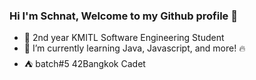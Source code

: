 ### Hi I'm Schnat, Welcome to my Github profile 👋

* 🏫 2nd year KMITL Software Engineering Student
* 🌱 I’m currently learning Java, Javascript, and more! 🔥
* ⛺ batch#5 42Bangkok Cadet




<!--
**pschnatt/pschnatt** is a ✨ _special_ ✨ repository because its `README.md` (this file) appears on your GitHub profile.

Here are some ideas to get you started:

- 🔭 I’m currently working on ...
- 🌱 I’m currently learning ...
- 👯 I’m looking to collaborate on ...
- 🤔 I’m looking for help with ...
- 💬 Ask me about ...
- 📫 How to reach me: ...
- 😄 Pronouns: ...
- ⚡ Fun fact: ...
-->
